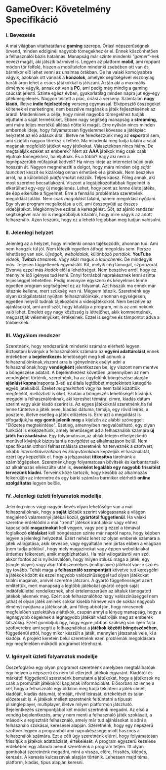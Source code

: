 # GameOver: Követelmény Specifikáció


### I. Bevezetés

A mai világban vitathatatlan a **gaming** szerepe. Óriási népszerűségnek örvend, minden eddiginél nagyobb tömegekhez ér el. Ennek köszönhetően a felhasználói bázis hatalmas. Manapság már szinte mindenki *"gamer"*-nek nevezi magát, aki játszik bármivel is. Legyen az platform **mobil**, ami roppant módon tör felfelé, hiszen a mobiltelefon mindenki zsebében ott van és bármikor elő lehet venni az unalmas órákban. De ha valaki komolyabbra vágyik, azoknak ott vannak a **konzolok**, amelyek segítségével viszonylag baráti áron lehet a csúcs játákokkal is játszani. Aztán aki a maximális elményre vágyik, annak ott van a **PC**, ami pedig még mindig a gaming csúcsát jelenti. Szinte egész évben, gyakorlatilag minden napra jut egy-egy játékmegjelenés. Nagyon telített a piac, óriási a verseny. Számtalan **nagy kiadó**, illetve **indie fejelsztőcég** verseng egymással. Elképesztő összegeket költenek el marketingre, nem beszélve magának a játék fejlesztésének az áráról. Mindenkinek a célja, hogy minél nagyobb tömegekhez tudják eljuttatni a saját terméküket. Ebben nagy segítség manapság a **streaming**, ami mára teljes mertékű állássá nőtte ki magát. Erre nyilván nincs minden embernek ideje, hogy folyamatosan figyelemmel kövesse a játékpiac helyzetét az elő adások által. Illetve ne feledkezzünk meg az **esport**ról sem, ami szintán nagyon törekszik felfelé. Ma mindenki meg tudja találni a saját magának megfelelő játékot vagy játékokat. Választékban nincs hiány. De megtalálják ezeket az emberek? Mert az **AAA** játékok még csak csak eljutnak tömegekhez, ha eljutnak. És a többi? Vagy aki nem a legnépszerűbb műfajokat kedveli? Ha nincs ideje az internetet bújni órák hosszán át. Nagyon megnehezíti a dolgot, hogy mára minden cég *saját launcher*t készít és kizárólag onnan érhetőek el a játékaik. Nem beszélve arról, ha a különböző *platformok*at nézzük. Teljes káosz. Főleg annak, aki most szeretne becsatlakozni. Viszont a legtájékozottabbak figyelmét is elkerülheti egy-egy új megjelenés. Lehet, hogy pont az lenne élete játéka, de épp elkerülte a figyelmét. Erre a fennálló problémára szeretnénk megoldást találni. Nem csak *megoldás*t talalni, hanem megoldást nyújtani. Egy olyan program megalkotása a cél, ami összegyűjti az összes videójátékot. Megkönnyítve ezáltal a keresgélést. Sőt, az ajánló rendszer segítségével már mi is megpróbáljuk kitalálni, hogy mire vágyik az adott felhasználó. Azon leszünk, hogy ez a lehető legjobban meg tudjun valósulni.

### II. Jelenlegi helyzet

Jelenleg az a helyzet, hogy mindenki onnan tajékozódik, ahonnan tud. Ami nem hangzik túl jól. Nem létezik egyetlen átfogó megoldás sem. Persze lehetőség van sok. *Újságok*, *weboldalak*, különböző *portálok*. **YouTube** *videó*k, **Twitch** *stream*ek. Vagy akár maguk a *launcher*ek. De mindegyik más. Teljesen függetlenek egymástól. Kit, melyik cég támogat, szponzorál. Elvonva ezzel más *kiadók* elől a lehetőséget. Nem beszélve arról, hogy ez mennyire idő igényes tud lenni. Ennyi forrásból naprakésznek lenni szinte teljességgel lehetetlen. Pedig mennyire egyszerű és kényelmes lenne egyetlen program segítségével ez az folyamat. Azt hisszük ma ennek már léteznie kellene, mert szükség van rá. Mégsem létezik. Szeretnénk egy olyan szolgálatatást nyújtani felhasználóinkak, ahonnan egységesen, egyetlen helyről tudnak tájékozódni a videojátékokról. Nem beszélve az ajánlásokról, ami arról szól, hogy kitalálja a program, mi is az ami nekünk való lehet. Emelett egy nagy közösség is létrejöhet, akik kommentelnek, megosztják véleményüket, értékelnek. Ezzel is segítve és támpontot adva a többieknek. 

### III. Vágyálom rendszer

Szeretnénk, hogy rendszerünk mindenki számára elérhető legyen. Biztosítani
kívánjuk a felhasználóink számára az **egyéni adattárolást**,ennek érdekében
a **bejelentkezés** lehetőségét meg kell adnunk a felhasználóinknak,viszont
arra is igényelnénk esélyt adni a felhasználónak,hogy **vendégként** jelentkezzen
be, így viszont nem mentve a böngészése adatait. A bejelentkezést követően
,amennyiben az nem vendégként történik, szeretnénk, ha az ügyfelünk böngészése
alapján **ajánlást kapna**(naponta 3-at) az általa legtöbbet megtekintett kategória
egyéb játékaiból. Ezeket _megtekintheti_ vagy ha nem talál közöttük megfelelőt, 
_mellőzheti_ is őket. Ezután a böngészés lehetőségét kívánjuk megadni a 
felhasználónknak, aki kereshet témára, címre, kiadás dátum szerint vagy
akár kiadó szerint is. Az egyes játékoknál szeretnénk,ha fel lenne tüntetve
a játék  neve, kiadási dátuma, témája, egy rövid leírás, a posztere, illetve
esetleg a játék előzetes is. Erre azt a megoldást is elfogadjuk,ha **egy gomb
jelenik meg** a kijelzőn az alábbi szöveggel: "Előzetes megtekintése".
Esetleg, amennyiben megvalósítható, egy olyan funkciót is elképzeltünk,
amely lehetőséget ad a felhasználók számára **új játék hozzáadására**. Egy
folyamatosan,az ablak tetején elhelyezkedő menüvel kívánjuk biztosítani
a _navigálást_ az alkalmazáson belül. Nem specifikusan otthoni felhasználásra
szeretnénk ha terveznék a szoftvert, inkább _internetkávézókban_ és _könyvtárakban_
képzeljük el használatát, ezért úgy képzeltük el, hogy a jelszavakat **titkosítva**
tárolnánk a számítógépeken. Szeretnénk,hogy folyamatosan bővítsék és karbantartsák
az alkalmazás elkészülte után is, **évenként legalább egy nagyobb frissítést
tervezünk kiadni.** Terveink közé tartozik, hogy később az alkalmazás felkerüljön
az internetre és egy bárki számára bármikor elérhető **online szolgáltatás** legyen
belőle. 


### IV. Jelenlegi üzleti folyamatok modellje

Jelenleg nincs vagy nagyon kevés olyan lehetősége van a mai felhasználóknak, hogy a **saját**
ízlésük szerint válogassanak a világon megjelenő valamennyi játékai közül, **gyártótól függetlenül**.
Ha valaki szeretne érdeklődni a mai "trend" játékok iránt akkor vagy ehhez kapcsolódó **magazinokat**
kell vegyen, vagy pedig ezzel a témával foglalkozó **oldalakat** kell böngésszen szinte már
napról napra, hogy képben legyen a jelenlegi helyzettel. Ezért nehéz lehet az olyan emberek
számára a játék válogatása, akik kevésbé, vagy egyáltalán nem jártas ebben a világban (nem tudja például
, hogy mely magazinokat vagy éppen weboldalakat érdemes felkeresni, amik megbízhatóak). Ha már válogatásról van szó, akkor fontos az is nyílvánvalóan, hogy milyen stílusú maga a játék, egy (single player)
vagy akár többszemélyes (multiplayer) játékról van-e szó és így tovább. Tehát maga a **felhasználó 
szempontjait** követve tud keresgélni a játékok között és ezzel nagyobb valószínűséggel tud olyan 
játékokat találni magának, amivel szeretne játszani. A gyártó függetlenséget azért említettük,
mert manapság a legtöbb játékokat gyártó cégek saját indítófelülettel rendelkeznek, ahol
értelemszerűen az általuk támogatott játékok jelennek meg. Ezért sok felhasználóhóz nagy valószínűséggel
nem juthat el olyan játék aminek sokkal kisebb hírneve van de sokkal nagyobb élményt nyújtana
a játékosnak, ami főleg abból jön, hogy nincsenek megfelelően szelektálva a játékok, csupán annyi
a lényeg manapság, hogy a legnagyobb cégeknek a legnagyobb játékait vásárolják meg az emberek
látszólag. Ezért gondoljuk úgy, hogy egyre jobban szükség van ilyen fajta szoftverekre ami segíti
a felhasználókat a **játékok közötti böngészésében**, függetlenül attól, hogy mikor készült a játék,
mennyien játszanak vele, ki a kiadója. A projekt keretein belül szeretnénk ezen problémák megoldására
egy megfelelően  működő programot létrehozni.

### V. Igényelt üzleti folyamatok modellje

Összefoglalva egy olyan programot szeretnénk amelyben megtalálhatóak egy helyen a népszerű és
nem túl elterjedt játékok egyaránt. Kiadótól és márkától függetlenül szeretnénk bemutatni a
játékokat, hogy a játékosok ne csak a promótált játékokról kapjanak információkat.
Elősorban az lenne a cél, hogy a felhasználó egy oldalon meg tudja tekinteni a játék
címét, kiadóját, kiadás dátumát, témáját, rövid leírását, értékelését és talán előzetesét is.
A játékok mellett szeretnénk feltüntetni a típusát pl:singleplayer, multiplayer, illetve milyen
platformon játszható. Bejelentkezés szempontjából két módot szertnénk megadni. Az első a vendég
bejelentkezés, amely nem menti a felhasználó játék szokásait, a második a regisztrált
felhasználó, amely már tud ajánlásokat is adni a felhasználó szokásai, keresései alapján.
Szeretnénk, hogy egy népszerű szoftver legyen a programból ami naprakészsége miatt hasznos
a felhasználók számára. Ezt a célt úgy szeretnénk elérni, hogy folyamatosan frissítjük a játékok
adatbázisát, értékelését. A program egyszerű kezelése érdekében egy állandó menüt szeretnénk
a program tetjén. Itt olyan gombokat szeretnénk megadni, mint a vissza, előre, frissítés,
kilépés, keresés. A keresés kulcsszavak alapján történik. Lehessen majd téma, platform, kiadás,
típus alapján keresni.
